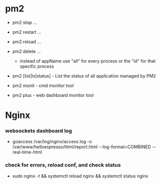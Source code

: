 # pm2
- pm2 stop ...
- pm2 restart ...
- pm2 reload ...
- pm2 delete ...
    - instead of appName use "all" for every process or the "id" for that specific process

- pm2 [list|ls|status] - List the status of all application managed by PM2
- pm2 monit - cmd monitor tool
- pm2 plus - web dashboard monitor tool

# Nginx

### websockets dashboard log 
- goaccess /var/log/nginx/access.log -o /var/www/helloespresso/html/report.html --log-format=COMBINED --real-time-html

### check for errors, reload conf, and check status
- sudo nginx -t && systemctl reload nginx && systemctl status nginx
